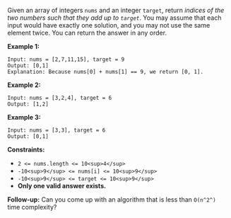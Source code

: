 Given an array of integers `nums` and an integer `target`, return *indices of the two numbers such that they add up to `target`*.
You may assume that each input would have exactly one solution, and you may not use the same element twice.
You can return the answer in any order.


**Example 1:**
```
Input: nums = [2,7,11,15], target = 9
Output: [0,1]
Explanation: Because nums[0] + nums[1] == 9, we return [0, 1].
```

**Example 2:**
```
Input: nums = [3,2,4], target = 6
Output: [1,2]
```


**Example 3:**
```
Input: nums = [3,3], target = 6
Output: [0,1]
```


**Constraints:**
- `2 <= nums.length <= 10<sup>4</sup>`
- `-10<sup>9</sup> <= nums[i] <= 10<sup>9</sup>`
- `-10<sup>9</sup> <= target <= 10<sup>9</sup>`
- **Only one valid answer exists.**

**Follow-up:** Can you come up with an algorithm that is less than `O(n^2^)` time complexity?
